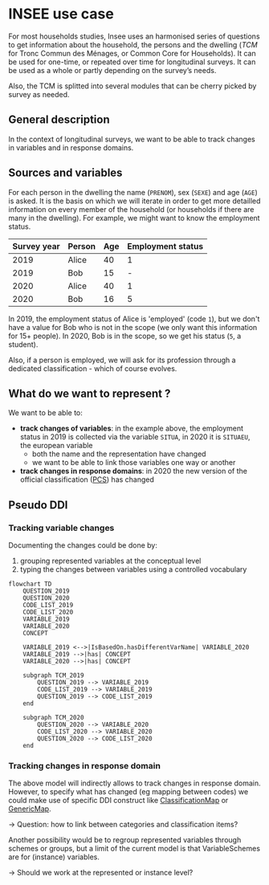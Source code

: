 # INSEE use case

For most households studies, Insee uses an harmonised series of questions to get information about the household, the persons and the dwelling (_TCM_ for Tronc Commun des Ménages, or Common Core for Households). It can be used for one-time, or repeated over time for longitudinal surveys. It can be used as a whole or partly depending on the survey’s needs.

Also, the TCM is splitted into several modules that can be cherry picked by survey as needed.

## General description

In the context of longitudinal surveys, we want to be able to track changes in variables and in response domains.

## Sources and variables

For each person in the dwelling the name (`PRENOM`), sex (`SEXE`) and age (`AGE`) is asked. It is the basis on which we will iterate in order to get more detailled information on every member of the household (or households if there are many in the dwelling). For example, we might want to know the employment status.


| Survey year | Person | Age | Employment status |
| ----------- | ------ | --- | ----------------- |
| 2019        | Alice  | 40  | 1                 |
| 2019        | Bob    | 15  | -                 |
| 2020        | Alice  | 40  | 1                 |
| 2020        | Bob    | 16  | 5                 |

In 2019, the employment status of Alice is 'employed' (code `1`), but we don't have a value for Bob who is not in the scope (we only want this information for 15+ people). In 2020, Bob is in the scope, so we get his status (`5`, a student).

Also, if a person is employed, we will ask for its profession through a dedicated classification - which of course evolves.
## What do we want to represent ?

We want to be able to:

- __track changes of variables__: in the example above, the employment status in 2019 is collected via the variable `SITUA`, in 2020 it is `SITUAEU`, the european variable
	- both the name and the representation have changed
	- we want to be able to link those variables one way or another
- __track changes in response domains__: in 2020 the new version of the official classification ([PCS](https://fr.wikipedia.org/wiki/Professions_et_cat%C3%A9gories_socioprofessionnelles_en_France)) has changed

## Pseudo DDI

### Tracking variable changes

Documenting the changes could be done by:
1. grouping represented variables at the conceptual level
2. typing the changes between variables using a controlled vocabulary

```mermaid
flowchart TD
    QUESTION_2019
    QUESTION_2020
    CODE_LIST_2019
    CODE_LIST_2020
    VARIABLE_2019
    VARIABLE_2020
    CONCEPT
    
    VARIABLE_2019 <-->|IsBasedOn.hasDifferentVarName| VARIABLE_2020
    VARIABLE_2019 -->|has| CONCEPT
    VARIABLE_2020 -->|has| CONCEPT

    subgraph TCM_2019
        QUESTION_2019 --> VARIABLE_2019
        CODE_LIST_2019 --> VARIABLE_2019
        QUESTION_2019 --> CODE_LIST_2019
    end

    subgraph TCM_2020
        QUESTION_2020 --> VARIABLE_2020
        CODE_LIST_2020 --> VARIABLE_2020
        QUESTION_2020 --> CODE_LIST_2020
    end
```

### Tracking changes in response domain

The above model will indirectly allows to track changes in response domain. However, to specify what has changed (eg mapping between codes) we could make use of specific DDI construct like [ClassificationMap](https://ddialliance.github.io/ddimodel-web/DDI-L-3.3/composite-types/ClassificationMapType/) or [GenericMap](https://ddialliance.github.io/ddimodel-web/DDI-L-3.3/item-types/GenericMap/). 

→ Question: how to link between categories and classification items?

Another possibility would be to regroup represented variables through schemes or groups, but a limit of the current model is that VariableSchemes are for (instance) variables.

→ Should we work at the represented or instance level?
